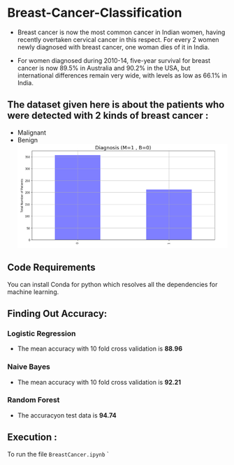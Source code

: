 # Breast-Cancer-Classification

* Breast cancer is now the most common cancer in Indian women, having recently overtaken cervical cancer in this respect.
For every 2 women newly diagnosed with breast cancer, one woman dies of it in India.

* For women diagnosed during 2010-14, five-year survival for breast cancer is now 89.5% in Australia and 90.2% in the USA, but international differences remain very wide, with levels as low as 66.1% in India.

## The dataset given here is about the patients who were detected with 2 kinds of breast cancer : 
* Malignant 
* Benign 
![](Diagnosis.png)

## Code Requirements

You can install Conda for python which resolves all the dependencies for machine learning.

## Finding Out Accuracy: 

### Logistic Regression

* The mean accuracy with 10 fold cross validation is **88.96**

### Naive Bayes

* The mean accuracy with 10 fold cross validation is **92.21**

### Random Forest 

* The accuracyon test data is **94.74**


## Execution : 
To run the file
`BreastCancer.ipynb` ` 
 
